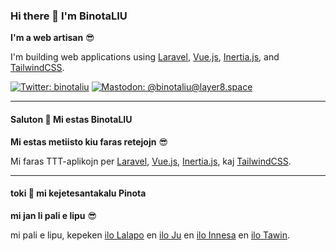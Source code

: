 ### Hi there 👋 I'm BinotaLIU

**I'm a web artisan** 😎

I'm building web applications using [Laravel](https://laravel.com/), [Vue.js](https://vuejs.org/), [Inertia.js](https://inertiajs.com/), and [TailwindCSS](https://tailwindcss.com/).

[![Twitter: binotaliu](https://img.shields.io/static/v1?label=Twitter&message=binotaliu&logo=twitter&style=flat)](https://twitter.com/binotaliu)
[![Mastodon: @binotaliu@layer8.space](https://img.shields.io/static/v1?label=Mastodon&message=@binotaliu@layer8.space&logo=mastodon&style=flat)](https://layer8.space/@binotaliu)

----

#### Saluton 👋 Mi estas BinotaLIU

**Mi estas metiisto kiu faras retejojn** 😎

Mi faras TTT-aplikojn per [Laravel](https://laravel.com/), [Vue.js](https://vuejs.org/), [Inertia.js](https://inertiajs.com/), kaj [TailwindCSS](https://tailwindcss.com/).

----

#### toki 👋 mi kejetesantakalu Pinota

**mi jan li pali e lipu** 😎

mi pali e lipu, kepeken [ilo Lalapo](https://laravel.com/) en [ilo Ju](https://vuejs.org/) en [ilo Innesa](https://inertiajs.com/) en [ilo Tawin](https://tailwindcss.com/).

